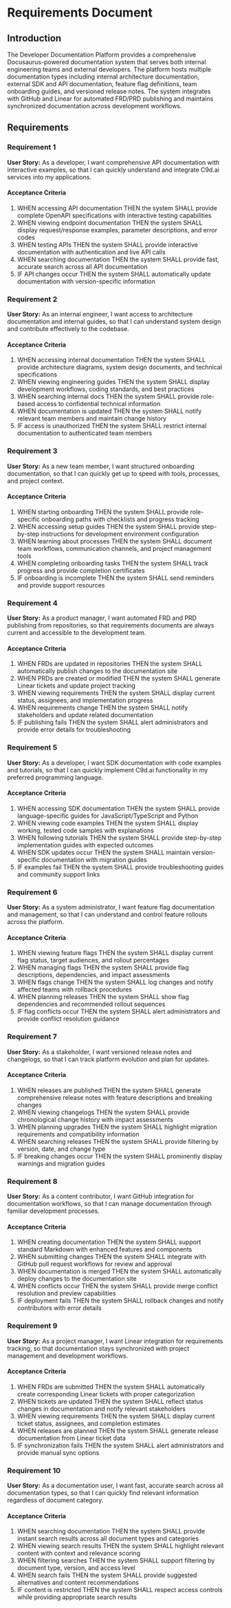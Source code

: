 # Requirements Document

## Introduction

The Developer Documentation Platform provides a comprehensive Docusaurus-powered documentation system that serves both internal engineering teams and external developers. The platform hosts multiple documentation types including internal architecture documentation, external SDK and API documentation, feature flag definitions, team onboarding guides, and versioned release notes. The system integrates with GitHub and Linear for automated FRD/PRD publishing and maintains synchronized documentation across development workflows.

## Requirements

### Requirement 1

**User Story:** As a developer, I want comprehensive API documentation with interactive examples, so that I can quickly understand and integrate C9d.ai services into my applications.

#### Acceptance Criteria

1. WHEN accessing API documentation THEN the system SHALL provide complete OpenAPI specifications with interactive testing capabilities
2. WHEN viewing endpoint documentation THEN the system SHALL display request/response examples, parameter descriptions, and error codes
3. WHEN testing APIs THEN the system SHALL provide interactive documentation with authentication and live API calls
4. WHEN searching documentation THEN the system SHALL provide fast, accurate search across all API documentation
5. IF API changes occur THEN the system SHALL automatically update documentation with version-specific information

### Requirement 2

**User Story:** As an internal engineer, I want access to architecture documentation and internal guides, so that I can understand system design and contribute effectively to the codebase.

#### Acceptance Criteria

1. WHEN accessing internal documentation THEN the system SHALL provide architecture diagrams, system design documents, and technical specifications
2. WHEN viewing engineering guides THEN the system SHALL display development workflows, coding standards, and best practices
3. WHEN searching internal docs THEN the system SHALL provide role-based access to confidential technical information
4. WHEN documentation is updated THEN the system SHALL notify relevant team members and maintain change history
5. IF access is unauthorized THEN the system SHALL restrict internal documentation to authenticated team members

### Requirement 3

**User Story:** As a new team member, I want structured onboarding documentation, so that I can quickly get up to speed with tools, processes, and project context.

#### Acceptance Criteria

1. WHEN starting onboarding THEN the system SHALL provide role-specific onboarding paths with checklists and progress tracking
2. WHEN accessing setup guides THEN the system SHALL provide step-by-step instructions for development environment configuration
3. WHEN learning about processes THEN the system SHALL document team workflows, communication channels, and project management tools
4. WHEN completing onboarding tasks THEN the system SHALL track progress and provide completion certificates
5. IF onboarding is incomplete THEN the system SHALL send reminders and provide support resources

### Requirement 4

**User Story:** As a product manager, I want automated FRD and PRD publishing from repositories, so that requirements documents are always current and accessible to the development team.

#### Acceptance Criteria

1. WHEN FRDs are updated in repositories THEN the system SHALL automatically publish changes to the documentation site
2. WHEN PRDs are created or modified THEN the system SHALL generate Linear tickets and update project tracking
3. WHEN viewing requirements THEN the system SHALL display current status, assignees, and implementation progress
4. WHEN requirements change THEN the system SHALL notify stakeholders and update related documentation
5. IF publishing fails THEN the system SHALL alert administrators and provide error details for troubleshooting

### Requirement 5

**User Story:** As a developer, I want SDK documentation with code examples and tutorials, so that I can quickly implement C9d.ai functionality in my preferred programming language.

#### Acceptance Criteria

1. WHEN accessing SDK documentation THEN the system SHALL provide language-specific guides for JavaScript/TypeScript and Python
2. WHEN viewing code examples THEN the system SHALL display working, tested code samples with explanations
3. WHEN following tutorials THEN the system SHALL provide step-by-step implementation guides with expected outcomes
4. WHEN SDK updates occur THEN the system SHALL maintain version-specific documentation with migration guides
5. IF examples fail THEN the system SHALL provide troubleshooting guides and community support links

### Requirement 6

**User Story:** As a system administrator, I want feature flag documentation and management, so that I can understand and control feature rollouts across the platform.

#### Acceptance Criteria

1. WHEN viewing feature flags THEN the system SHALL display current flag status, target audiences, and rollout percentages
2. WHEN managing flags THEN the system SHALL provide flag descriptions, dependencies, and impact assessments
3. WHEN flags change THEN the system SHALL log changes and notify affected teams with rollback procedures
4. WHEN planning releases THEN the system SHALL show flag dependencies and recommended rollout sequences
5. IF flag conflicts occur THEN the system SHALL alert administrators and provide conflict resolution guidance

### Requirement 7

**User Story:** As a stakeholder, I want versioned release notes and changelogs, so that I can track platform evolution and plan for updates.

#### Acceptance Criteria

1. WHEN releases are published THEN the system SHALL generate comprehensive release notes with feature descriptions and breaking changes
2. WHEN viewing changelogs THEN the system SHALL provide chronological change history with impact assessments
3. WHEN planning upgrades THEN the system SHALL highlight migration requirements and compatibility information
4. WHEN searching releases THEN the system SHALL provide filtering by version, date, and change type
5. IF breaking changes occur THEN the system SHALL prominently display warnings and migration guides

### Requirement 8

**User Story:** As a content contributor, I want GitHub integration for documentation workflows, so that I can manage documentation through familiar development processes.

#### Acceptance Criteria

1. WHEN creating documentation THEN the system SHALL support standard Markdown with enhanced features and components
2. WHEN submitting changes THEN the system SHALL integrate with GitHub pull request workflows for review and approval
3. WHEN documentation is merged THEN the system SHALL automatically deploy changes to the documentation site
4. WHEN conflicts occur THEN the system SHALL provide merge conflict resolution and preview capabilities
5. IF deployment fails THEN the system SHALL rollback changes and notify contributors with error details

### Requirement 9

**User Story:** As a project manager, I want Linear integration for requirements tracking, so that documentation stays synchronized with project management and development workflows.

#### Acceptance Criteria

1. WHEN FRDs are submitted THEN the system SHALL automatically create corresponding Linear tickets with proper categorization
2. WHEN tickets are updated THEN the system SHALL reflect status changes in documentation and notify relevant stakeholders
3. WHEN viewing requirements THEN the system SHALL display current ticket status, assignees, and completion estimates
4. WHEN releases are planned THEN the system SHALL generate release documentation from Linear ticket data
5. IF synchronization fails THEN the system SHALL alert administrators and provide manual sync options

### Requirement 10

**User Story:** As a documentation user, I want fast, accurate search across all documentation types, so that I can quickly find relevant information regardless of document category.

#### Acceptance Criteria

1. WHEN searching documentation THEN the system SHALL provide instant search results across all document types and categories
2. WHEN viewing search results THEN the system SHALL highlight relevant content with context and relevance scoring
3. WHEN filtering searches THEN the system SHALL support filtering by document type, version, and access level
4. WHEN search fails THEN the system SHALL provide suggested alternatives and content recommendations
5. IF content is restricted THEN the system SHALL respect access controls while providing appropriate search results